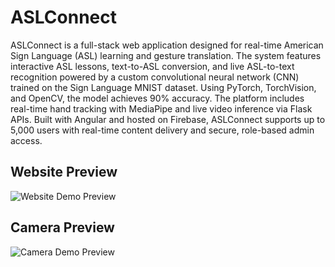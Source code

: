 # ASLConnect

ASLConnect is a full-stack web application designed for real-time American Sign Language (ASL) learning and gesture translation. The system features interactive ASL lessons, text-to-ASL conversion, and live ASL-to-text recognition powered by a custom convolutional neural network (CNN) trained on the Sign Language MNIST dataset. Using PyTorch, TorchVision, and OpenCV, the model achieves 90% accuracy. The platform includes real-time hand tracking with MediaPipe and live video inference via Flask APIs. Built with Angular and hosted on Firebase, ASLConnect supports up to 5,000 users with real-time content delivery and secure, role-based admin access.

## Website Preview
![Website Demo Preview](media/ASLwebsitevideo.gif)


## Camera Preview
![Camera Demo Preview](media/ASLVideo.gif)
